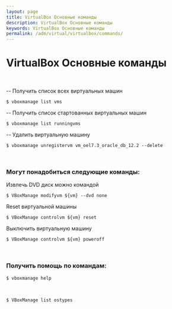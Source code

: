 ```yaml
---
layout: page
title: VirtualBox Основные команды
description: VirtualBox Основные команды
keywords: VirtualBox Основные команды
permalink: /adm/virtual/virtualbox/commands/
---
```


# VirtualBox Основные команды

<br/>

-- Получить список всех виртуальных машин

    $ vboxmanage list vms

-- Получить список стартованных виртуальных машин

    $ vboxmanage list runningvms

-- Удалить виртуальную машину

    $ vboxmanage unregistervm vm_oel7.3_oracle_db_12.2 --delete

<br/>

### Могут понадобиться следующие команды:

Извлечь DVD диск можно командой

    $ VBoxManage modifyvm ${vm} --dvd none

Reset виртуальной машины

    $ VBoxManage controlvm ${vm} reset

Выключить виртуальную машину

    $ VBoxManage controlvm ${vm} poweroff

<br/>

### Получить помощь по командам:

    $ vboxmanage help

<br/>

    $ VBoxManage list ostypes
